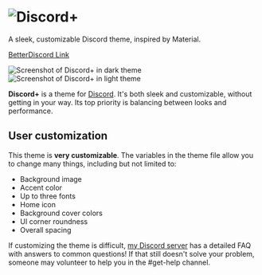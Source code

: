 # ![Discord+](https://github.com/PlusInsta/discord-plus/blob/master/assets/wordmark_white.svg)
A sleek, customizable Discord theme, inspired by Material.

[BetterDiscord Link](https://betterdiscord.app/theme/Discord%2B)

![Screenshot of Discord+ in dark theme](https://cdn.discordapp.com/attachments/560369937084973067/852549506298150922/unknown.png)
![Screenshot of Discord+ in light theme](https://cdn.discordapp.com/attachments/560369937084973067/852549509154471946/unknown.png)

**Discord+** is a theme for [Discord](https://discord.com). It's both sleek and customizable, without getting in your way. Its top priority is balancing between looks and performance.

## User customization
This theme is **very customizable**.
The variables in the theme file allow you to change many things, including but not limited to:
* Background image
* Accent color
* Up to three fonts
* Home icon
* Background cover colors
* UI corner roundness
* Overall spacing

If customizing the theme is difficult, [my Discord server](https://discord.gg/invite/2Jwh2nS) has a detailed FAQ with answers to common questions! If that still doesn't solve your problem, someone may volunteer to help you in the #get-help channel.
